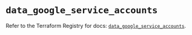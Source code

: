 # `data_google_service_accounts`

Refer to the Terraform Registry for docs: [`data_google_service_accounts`](https://registry.terraform.io/providers/hashicorp/google/6.11.1/docs/data-sources/service_accounts).
